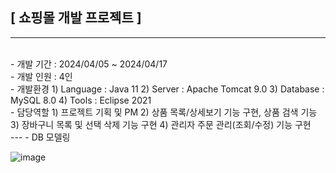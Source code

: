 ## **[ 쇼핑몰 개발 프로젝트 ]**
---
<br>
- 개발 기간 : 2024/04/05 ~ 2024/04/17
<br>
- 개발 인원 : 4인
<br>
- 개발환경
 1) Language : Java 11
 2) Server : Apache Tomcat 9.0
 3) Database : MySQL 8.0 
 4) Tools : Eclipse 2021
<br>
- 담당역할
 1) 프로젝트 기획 및 PM
 2) 상품 목록/상세보기 기능 구현, 상품 검색 기능
 3) 장바구니 목록 및 선택 삭제 기능 구현
 4) 관리자 주문 관리(조회/수정) 기능 구현
<br>
---
- DB 모델링

![image](https://github.com/user-attachments/assets/c1657acd-516e-4785-931f-24443fd81bed)




